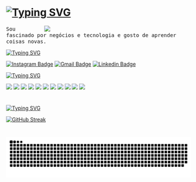 


<h1 align="left"><a href="https://git.io/typing-svg"><img src="https://readme-typing-svg.demolab.com?font=Teko&weight=100&size=25&pause=100&color=2E95D9&vCenter=true&repeat=false&height=40&lines=Ol%C3%A1%2C+Seja+bem-vindo!%F0%9F%91%8B" alt="Typing SVG" /></a></h1>


<img src="https://media.giphy.com/media/qgQUggAC3Pfv687qPC/giphy.gif?cid=790b7611c841uzy4vqj12bgqxs4mz8f2yycdh1jzssqdqmh7&ep=v1_gifs_search&rid=giphy.gif&ct=g" min-width="200px" max-width="400px" width="400px" align="right">

<p>
  <samp>Sou fascinado por negócios e tecnologia e gosto de aprender coisas novas.
  </samp>
  


<p align="left"><a href="https://git.io/typing-svg"><img src="https://readme-typing-svg.demolab.com?font=Teko&pause=100&color=2E95D9&width=500&lines=Conecte-se+comigo+no+Linkedin+↴" alt="Typing SVG" /></a></p>

  [![Instagram Badge](https://img.shields.io/badge/-Instagram-e4405f?style=flat-square&logo=Instagram&logoColor=white&link=https://www.instagram.com/carlosdqlima/)](https://www.instagram.com/carlosdqlima)
  [![Gmail Badge](https://img.shields.io/badge/-Gmail-d14836?style=flat-square&logo=Gmail&logoColor=white&link=mail@carlos.dq.lima@gmail.com)](mailto:mail@carlos.dq.lima@gmail.com)
  [![Linkedin Badge](https://img.shields.io/badge/-LinkedIn-blue?style=flat-square&logo=Linkedin&logoColor=white&link=https://www.linkedin.com/in/carlos-daniel-de-queiroz-lima/)](https://www.linkedin.com/in/carlos-daniel-de-queiroz-lima)
  


<p align="left"><a href="https://git.io/typing-svg"><img src="https://readme-typing-svg.demolab.com?font=Teko&pause=100&color=2E95D9&width=500&lines=Tenho+conhecimento+em+↴" alt="Typing SVG" /></a></p>

<div align="left">
<img src="https://img.shields.io/badge/-Google_Colab-white?logo=Google Colab">
<img src="https://img.shields.io/badge/-Jupyter-F37626?logo=Jupyter&logoColor=black"> 
<img src="https://img.shields.io/badge/-Python-white?logo=Python"> 
<img src="https://img.shields.io/badge/-Pandas-150458?logo=pandas"> 
<img src="https://img.shields.io/badge/-NumPy-013243?logo=NumPy">
<img src="https://img.shields.io/badge/Google Cloud-4285F4?logo=googlecloud&logoColor=white">
<img src="https://img.shields.io/badge/MySQL-4479A1?logo=mysql&logoColor=white">
<img src="https://img.shields.io/badge/MongoDB-47A248?logo=mongodb&logoColor=white">
<img src="https://img.shields.io/badge/looker-fbfbfb?&logo=looker&logoColor=blue">
<img src="https://img.shields.io/badge/Figma-F24E1E?logo=figma&logoColor=white">
<img src="https://img.shields.io/badge/-Power_BI-F2C811?logo=Power BI"> 
</div>
</p>

#

<p><a href="https://git.io/typing-svg"><img src="https://readme-typing-svg.demolab.com?font=Teko&pause=100&color=2E95D9&width=500&lines=Estatísticas+do+GitHub+↴" alt="Typing SVG" /></a></p>

<a href="https://git.io/streak-stats"><img src="https://streak-stats.demolab.com?user=carlosdqlima&theme=python-dark&locale=pt_BR" alt="GitHub Streak"/></a>

#

<picture align="center">
  <source media="(prefers-color-scheme: dark)" srcset="https://raw.githubusercontent.com/carlosdqlima/carlosdqlima/output/github-contribution-grid-snake-dark.svg">
  <source media="(prefers-color-scheme: light)" srcset="https://raw.githubusercontent.com/carlosdqlima/carlosdqlima/output/github-contribution-grid-snake-dark.svg">
  <img align="center" alt="github contribution grid snake animation" src="https://raw.githubusercontent.com/carlosdqlima/carlosdqlima/output/github-contribution-grid-snake.svg">
</picture>





